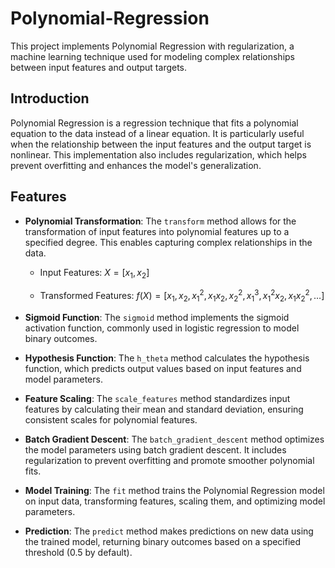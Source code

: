 # Polynomial-Regression

This project implements Polynomial Regression with regularization, a machine learning technique used for modeling complex relationships between input features and output targets. 


## Introduction
Polynomial Regression is a regression technique that fits a polynomial equation to the data instead of a linear equation. It is particularly useful when the relationship between the input features and the output target is nonlinear. This implementation also includes regularization, which helps prevent overfitting and enhances the model's generalization.

## Features
- **Polynomial Transformation**: The `transform` method allows for the transformation of input features into polynomial features up to a specified degree. This enables capturing complex relationships in the data.
  
  - Input Features: $X = [x_1, x_2]$

  - Transformed Features: $f(X) = [x_1, x_2, x_1^2, x_1x_2, x_2^2, x_1^3, x_1^2x_2, x_1x_2^2, \ldots]$




- **Sigmoid Function**: The `sigmoid` method implements the sigmoid activation function, commonly used in logistic regression to model binary outcomes.
- **Hypothesis Function**: The `h_theta` method calculates the hypothesis function, which predicts output values based on input features and model parameters.
- **Feature Scaling**: The `scale_features` method standardizes input features by calculating their mean and standard deviation, ensuring consistent scales for polynomial features.
- **Batch Gradient Descent**: The `batch_gradient_descent` method optimizes the model parameters using batch gradient descent. It includes regularization to prevent overfitting and promote smoother polynomial fits.
- **Model Training**: The `fit` method trains the Polynomial Regression model on input data, transforming features, scaling them, and optimizing model parameters.
- **Prediction**: The `predict` method makes predictions on new data using the trained model, returning binary outcomes based on a specified threshold (0.5 by default).
